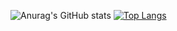 
![Anurag's GitHub stats](https://github-readme-stats.vercel.app/api?username=teoilie&show_icons=true&theme=dracula)
[![Top Langs](https://github-readme-stats.vercel.app/api/top-langs/?username=teoilie)](https://github.com/anuraghazra/github-readme-stats)

